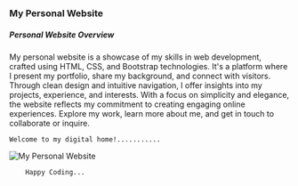 ### My Personal Website 

##### Personal Website Overview

My personal website is a showcase of my skills in web development, crafted using HTML, CSS, and Bootstrap technologies. 
It's a platform where I present my portfolio, share my background, and connect with visitors. 
Through clean design and intuitive navigation, I offer insights into my projects, experience, and interests.
With a focus on simplicity and elegance, the website reflects my commitment to creating engaging online experiences. 
Explore my work, learn more about me, and get in touch to collaborate or inquire. 

    Welcome to my digital home!...........


![My Personal Website](https://github.com/DumindUdara/My-Website/assets/98957798/30c19f4c-8940-4950-bc18-d01201eeb211)


        Happy Coding... 
